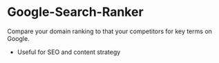 # Google-Search-Ranker
Compare your domain ranking to that your competitors for key terms on Google. 
- Useful for SEO and content strategy 
